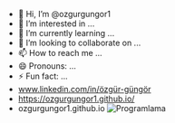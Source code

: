 - 👋 Hi, I’m @ozgurgungor1
- 👀 I’m interested in ...
- 🌱 I’m currently learning ...
- 💞️ I’m looking to collaborate on ...
- 📫 How to reach me ...
- 😄 Pronouns: ...
- ⚡ Fun fact: ...
-  www.linkedin.com/in/özgür-güngör
- https://ozgurgungor1.github.io/
- ozgurgungor1.github.io
![Programlama](https://github.com/ozgurgungor1/ozgurgungor1/assets/168583984/6b4068a9-653b-4e35-83fe-e233e1fa7f8a)




<!---
ozgurgungor1/ozgurgungor1 is a ✨ special ✨ repository because its `README.md` (this file) appears on your GitHub profile.
You can click the Preview link to take a look at your changes.
--->
